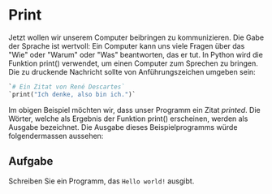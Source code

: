 # Print


Jetzt wollen wir unserem Computer beibringen zu kommunizieren. Die Gabe der Sprache ist wertvoll: Ein Computer kann
 uns viele Fragen über das "Wie" oder "Warum" oder "Was" beantworten, das er tut. In Python wird die Funktion print()
 verwendet, um einen Computer zum Sprechen zu bringen. Die zu druckende Nachricht sollte von Anführungszeichen
 umgeben sein:
  
````python
`# Ein Zitat von René Descartes`
`print("Ich denke, also bin ich.")`
````


Im obigen Beispiel möchten wir, dass unser Programm ein Zitat *printed*. Die
 Wörter, welche als Ergebnis der Funktion print() erscheinen, werden als Ausgabe bezeichnet. Die Ausgabe dieses
 Beispielprogramms würde folgendermassen aussehen:

## Aufgabe


Schreiben Sie ein Programm, das `Hello world!` ausgibt.